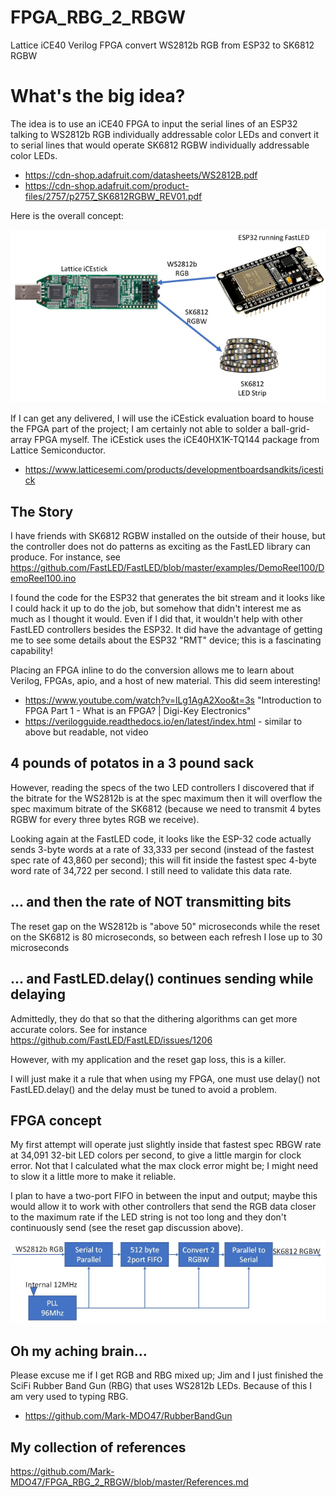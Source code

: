 # FPGA_RBG_2_RBGW

Lattice iCE40 Verilog FPGA convert WS2812b RGB from ESP32 to SK6812 RGBW

# What's the big idea?

The idea is to use an iCE40 FPGA to input the serial lines of an ESP32 talking to WS2812b RGB individually addressable color LEDs and convert it to serial lines that would operate SK6812 RGBW individually addressable color LEDs.
* https://cdn-shop.adafruit.com/datasheets/WS2812B.pdf
* https://cdn-shop.adafruit.com/product-files/2757/p2757_SK6812RGBW_REV01.pdf

Here is the overall concept:

![alt text](https://github.com/Mark-MDO47/FPGA_RBG_2_RBGW/blob/master/images/Concept_649x351.jpg "Overall Concept for FPGA_RBT_2_RBGW")

If I can get any delivered, I will use the iCEstick evaluation board to house the FPGA part of the project; I am certainly not able to solder a ball-grid-array FPGA myself. The iCEstick uses the iCE40HX1K-TQ144 package from Lattice Semiconductor.
* https://www.latticesemi.com/products/developmentboardsandkits/icestick

## The Story

I have friends with SK6812 RGBW installed on the outside of their house, but the controller does not do patterns as exciting as the FastLED library can produce. For instance, see https://github.com/FastLED/FastLED/blob/master/examples/DemoReel100/DemoReel100.ino

I found the code for the ESP32 that generates the bit stream and it looks like I could hack it up to do the job, but somehow that didn't interest me as much as I thought it would. Even if I did that, it wouldn't help with other FastLED controllers besides the ESP32. It did have the advantage of getting me to see some details about the ESP32 "RMT" device; this is a fascinating capability!

Placing an FPGA inline to do the conversion allows me to learn about Verilog, FPGAs, apio, and a host of new material. This did seem interesting!
* https://www.youtube.com/watch?v=lLg1AgA2Xoo&t=3s "Introduction to FPGA Part 1 - What is an FPGA? | Digi-Key Electronics"
* https://verilogguide.readthedocs.io/en/latest/index.html - similar to above but readable, not video 

## 4 pounds of potatos in a 3 pound sack

However, reading the specs of the two LED controllers I discovered that if the bitrate for the WS2812b is at the spec maximum then it will overflow the spec maximum bitrate of the SK6812 (because we need to transmit 4 bytes RGBW for every three bytes RGB we receive).

Looking again at the FastLED code, it looks like the ESP-32 code actually sends 3-byte words at a rate of 33,333 per second (instead of the fastest spec rate of 43,860 per second); this will fit inside the fastest spec 4-byte word rate of 34,722 per second. I still need to validate this data rate.

## ... and then the rate of NOT transmitting bits

The reset gap on the WS2812b is "above 50" microseconds while the reset on the SK6812 is 80 microseconds, so between each refresh I lose up to 30 microseconds

## ... and FastLED.delay() continues sending while delaying

Admittedly, they do that so that the dithering algorithms can get more accurate colors. See for instance https://github.com/FastLED/FastLED/issues/1206

However, with my application and the reset gap loss, this is a killer.

I will just make it a rule that when using my FPGA, one must use delay() not FastLED.delay() and the delay must be tuned to avoid a problem.

## FPGA concept

My first attempt will operate just slightly inside that fastest spec RBGW rate at 34,091 32-bit LED colors per second, to give a little margin for clock error. Not that I calculated what the max clock error might be; I might need to slow it a little more to make it reliable.

I plan to have a two-port FIFO in between the input and output; maybe this would allow it to work with other controllers that send the RGB data closer to the maximum rate if the LED string is not too long and they don't continuously send (see the reset gap discussion above).

![alt text](https://github.com/Mark-MDO47/FPGA_RBG_2_RBGW/blob/master/images/Concept_FPGA_578x184.jpg "FPGA Concept for FPGA_RBT_2_RBGW")

## Oh my aching brain...

Please excuse me if I get RGB and RBG mixed up; Jim and I just finished the SciFi Rubber Band Gun (RBG) that uses WS2812b LEDs. Because of this I am very used to typing RBG.
* https://github.com/Mark-MDO47/RubberBandGun

## My collection of references

https://github.com/Mark-MDO47/FPGA_RBG_2_RBGW/blob/master/References.md
